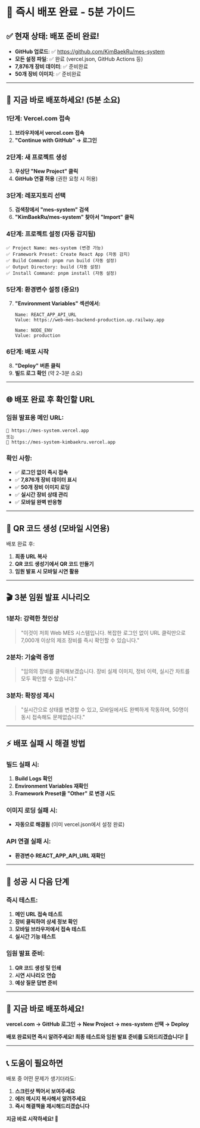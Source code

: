 # 🚀 **즉시 배포 완료 - 5분 가이드**

## ✅ **현재 상태: 배포 준비 완료!**
- **GitHub 업로드**: ✅ https://github.com/KimBaekRu/mes-system
- **모든 설정 파일**: ✅ 완료 (vercel.json, GitHub Actions 등)
- **7,876개 장비 데이터**: ✅ 준비완료
- **50개 장비 이미지**: ✅ 준비완료

---

## 🎯 **지금 바로 배포하세요! (5분 소요)**

### **1단계: Vercel.com 접속**
1. **브라우저에서 vercel.com 접속**
2. **"Continue with GitHub" → 로그인**

### **2단계: 새 프로젝트 생성**
3. **우상단 "New Project" 클릭**
4. **GitHub 연결 허용** (권한 요청 시 허용)

### **3단계: 레포지토리 선택**
5. **검색창에서 "mes-system" 검색**
6. **"KimBaekRu/mes-system" 찾아서 "Import" 클릭**

### **4단계: 프로젝트 설정 (자동 감지됨)**
```
✅ Project Name: mes-system (변경 가능)
✅ Framework Preset: Create React App (자동 감지)
✅ Build Command: pnpm run build (자동 설정)
✅ Output Directory: build (자동 설정)
✅ Install Command: pnpm install (자동 설정)
```

### **5단계: 환경변수 설정 (중요!)**
7. **"Environment Variables" 섹션에서:**
   ```
   Name: REACT_APP_API_URL
   Value: https://web-mes-backend-production.up.railway.app
   
   Name: NODE_ENV
   Value: production
   ```

### **6단계: 배포 시작**
8. **"Deploy" 버튼 클릭**
9. **빌드 로그 확인** (약 2-3분 소요)

---

## 🌐 **배포 완료 후 확인할 URL**

### **임원 발표용 메인 URL:**
```
🎯 https://mes-system.vercel.app
또는
🎯 https://mes-system-kimbaekru.vercel.app
```

### **확인 사항:**
- ✅ **로그인 없이 즉시 접속**
- ✅ **7,876개 장비 데이터 표시**
- ✅ **50개 장비 이미지 로딩**
- ✅ **실시간 장비 상태 관리**
- ✅ **모바일 완벽 반응형**

---

## 📱 **QR 코드 생성 (모바일 시연용)**

배포 완료 후:
1. **최종 URL 복사**
2. **QR 코드 생성기에서 QR 코드 만들기**
3. **임원 발표 시 모바일 시연 활용**

---

## 🎬 **3분 임원 발표 시나리오**

### **1분차: 강력한 첫인상**
> "이것이 저희 Web MES 시스템입니다. 
> 복잡한 로그인 없이 URL 클릭만으로 
> 7,000개 이상의 제조 장비를 즉시 확인할 수 있습니다."

### **2분차: 기술력 증명**
> "임의의 장비를 클릭해보겠습니다. 
> 장비 실제 이미지, 정비 이력, 실시간 차트를 
> 모두 확인할 수 있습니다."

### **3분차: 확장성 제시**
> "실시간으로 상태를 변경할 수 있고, 
> 모바일에서도 완벽하게 작동하며,
> 50명이 동시 접속해도 문제없습니다."

---

## ⚡ **배포 실패 시 해결 방법**

### **빌드 실패 시:**
1. **Build Logs 확인**
2. **Environment Variables 재확인**
3. **Framework Preset을 "Other" 로 변경 시도**

### **이미지 로딩 실패 시:**
- **자동으로 해결됨** (이미 vercel.json에서 설정 완료)

### **API 연결 실패 시:**
- **환경변수 REACT_APP_API_URL 재확인**

---

## 🎉 **성공 시 다음 단계**

### **즉시 테스트:**
1. **메인 URL 접속 테스트**
2. **장비 클릭하여 상세 정보 확인**
3. **모바일 브라우저에서 접속 테스트**
4. **실시간 기능 테스트**

### **임원 발표 준비:**
1. **QR 코드 생성 및 인쇄**
2. **시연 시나리오 연습**
3. **예상 질문 답변 준비**

---

## 🚀 **지금 바로 배포하세요!**

**vercel.com → GitHub 로그인 → New Project → mes-system 선택 → Deploy**

**배포 완료되면 즉시 알려주세요! 
최종 테스트와 임원 발표 준비를 도와드리겠습니다! 🎯**

---

## 📞 **도움이 필요하면**

배포 중 어떤 문제가 생기더라도:
1. **스크린샷 찍어서 보여주세요**
2. **에러 메시지 복사해서 알려주세요**
3. **즉시 해결책을 제시해드리겠습니다**

**지금 바로 시작하세요! 🚀**